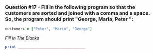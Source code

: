 ### Question #17 - Fill in the following program so that the customers are sorted and joined with a comma and a space. So, the program should print "George, Maria, Peter ":
``` ruby
customers = ["Peter", "Maria", "George"]
```

*Fill In The Blanks*

``` ruby
print _______________________________
```
